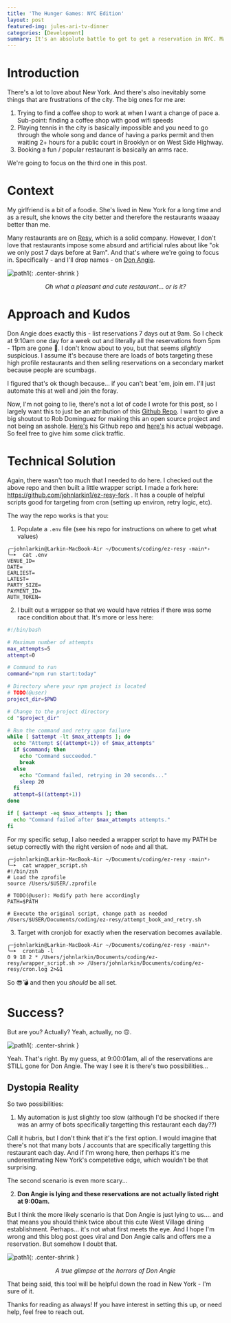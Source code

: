 ```yaml
---
title: 'The Hunger Games: NYC Edition'
layout: post
featured-img: jules-ari-tv-dinner
categories: [Development]
summary: It's an absolute battle to get to get a reservation in NYC. Maybe automation can help?
---
```


# Introduction

There's a lot to love about New York. And there's also inevitably some things that are frustrations of the city. The big ones for me are:

1. Trying to find a coffee shop to work at when I want a change of pace
   a. Sub-point: finding a coffee shop with good wifi speeds
2. Playing tennis in the city is basically impossible and you need to go through the whole song and dance of having a parks permit and then waiting 2+ hours for a public court in Brooklyn or on West Side Highway.
3. Booking a fun / popular restaurant is basically an arms race.

We're going to focus on the third one in this post.

# Context

My girlfriend is a bit of a foodie. She's lived in New York for a long time and as a result, she knows the city better and therefore the restaurants waaaay better than me.

Many restaurants are on [Resy][resy], which is a solid company. However, I don't love that restaurants impose some absurd and artificial rules about like "ok we only post 7 days before at 9am". And that's where we're going to focus in. Specifically - and I'll drop names - on [Don Angie][don-angie].

![path1](/images/hunger-games/don-angie-original.png){: .center-shrink }

<center> <i> Oh what a pleasant and cute restaurant... or is it? </i> </center>

# Approach and Kudos

Don Angie does exactly this - list reservations 7 days out at 9am. So I check at 9:10am one day for a week out and literally all the reservations from 5pm - 11pm are gone :thinking:. I don't know about to you, but that seems _slightly_ suspicious. I assume it's because there are loads of bots targeting these high profile restaurants and then selling reservations on a secondary market because people are scumbags.

I figured that's ok though because... if you can't beat 'em, join em. I'll just automate this at well and join the foray.

Now, I'm not going to lie, there's not a lot of code I wrote for this post, so I largely want this to just be an attribution of this [Github Repo](https://github.com/robertjdominguez/ez-resy). I want to give a big shoutout to Rob Dominguez for making this an open source project and not being an asshole. [Here's][rob-gh] his Github repo and [here's][rob-dev] his actual webpage. So feel free to give him some click traffic.

# Technical Solution

Again, there wasn't too much that I needed to do here. I checked out the above repo and then built a little wrapper script. I made a fork here: https://github.com/johnlarkin1/ez-resy-fork . It has a couple of helpful scripts good for targeting from cron (setting up environ, retry logic, etc).

The way the repo works is that you:

1. Populate a `.env` file (see his repo for instructions on where to get what values)

```
╭─johnlarkin@Larkin-MacBook-Air ~/Documents/coding/ez-resy ‹main*›
╰─➤  cat .env
VENUE_ID=
DATE=
EARLIEST=
LATEST=
PARTY_SIZE=
PAYMENT_ID=
AUTH_TOKEN=
```

2. I built out a wrapper so that we would have retries if there was some race condition about that. It's more or less here:

```bash
#!/bin/bash

# Maximum number of attempts
max_attempts=5
attempt=0

# Command to run
command="npm run start:today"

# Directory where your npm project is located
# TODO(@user)
project_dir=$PWD

# Change to the project directory
cd "$project_dir"

# Run the command and retry upon failure
while [ $attempt -lt $max_attempts ]; do
  echo "Attempt $((attempt+1)) of $max_attempts"
  if $command; then
    echo "Command succeeded."
    break
  else
    echo "Command failed, retrying in 20 seconds..."
    sleep 20
  fi
  attempt=$((attempt+1))
done

if [ $attempt -eq $max_attempts ]; then
  echo "Command failed after $max_attempts attempts."
fi
```

For my specific setup, I also needed a wrapper script to have my PATH be setup correctly with the right version of `node` and all that.

```
╭─johnlarkin@Larkin-MacBook-Air ~/Documents/coding/ez-resy ‹main*›
╰─➤  cat wrapper_script.sh
#!/bin/zsh
# Load the zprofile
source /Users/$USER/.zprofile

# TODO(@user): Modify path here accordingly
PATH=$PATH

# Execute the original script, change path as needed
/Users/$USER/Documents/coding/ez-resy/attempt_book_and_retry.sh
```

3. Target with cronjob for exactly when the reservation becomes available.

```
╭─johnlarkin@Larkin-MacBook-Air ~/Documents/coding/ez-resy ‹main*›
╰─➤  crontab -l
0 9 18 2 * /Users/johnlarkin/Documents/coding/ez-resy/wrapper_script.sh >> /Users/johnlarkin/Documents/coding/ez-resy/cron.log 2>&1
```

So 😎💣 and then you _should_ be all set.

# Success?

But are you? Actually? Yeah, actually, no :upside_down_face:.

![path1](/images/hunger-games/es-rezy-failure.png){: .center-shrink }

Yeah. That's right. By my guess, at 9:00:01am, all of the reservations are STILL gone for Don Angie. The way I see it is there's two possibilities...

## Dystopia Reality

So two possibilities:

1. My automation is just slightly too slow (although I'd be shocked if there was an army of bots specifically targetting this restaurant each day??)

Call it hubris, but I don't think that it's the first option. I would imagine that there's not that many bots / accounts that are specifically targetting this restaurant each day. And if I'm wrong here, then perhaps it's me underestimating New York's competetive edge, which wouldn't be that surprising.

The second scenario is even more scary...

2. **Don Angie is lying and these reservations are not actually listed right at 9:00am.**

But I think the more likely scenario is that Don Angie is just lying to us.... and that means you should think twice about this cute West Village dining establishment. Perhaps... it's not what first meets the eye. And I hope I'm wrong and this blog post goes viral and Don Angie calls and offers me a reservation. But somehow I doubt that.

![path1](/images/hunger-games/don-angie-good-to-evil.gif){: .center-shrink }

<center> <i> A true glimpse at the horrors of Don Angie </i> </center>

That being said, this tool will be helpful down the road in New York - I'm sure of it.

Thanks for reading as always! If you have interest in setting this up, or need help, feel free to reach out.

[comment]: <> (Bibliography)
[Github Repo]: https://github.com/robertjdominguez/ez-resy
[resy]: https://resy.com/
[don-angie]: https://www.donangie.com/
[rob-gh]: https://github.com/robertjdominguez
[rob-dev]: https://www.dominguezdev.com/
